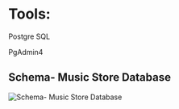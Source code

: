 # Tools:
Postgre SQL

PgAdmin4

## Schema- Music Store Database
![Schema- Music Store Database](https://user-images.githubusercontent.com/112153548/213707717-bfc9f479-52d9-407b-99e1-e94db7ae10a3.png)

